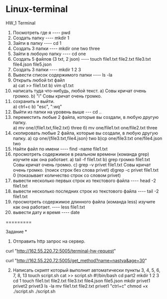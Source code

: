 # Linux-terminal
HW_1 Terminal

1) Посмотреть где я ---- pwd
2) Создать папку ---- mkdir 1
3) Зайти в папку ---- cd 1
4) Создать 3 папки ----  mkdir one two three
5) Зайти в любоую папку ----  cd one
6) Создать 5 файлов (3 txt, 2 json) ---- touch file1.txt file2.txt file3.txt file4.json file5.json
7) Создать 3 папки ---- mkdir 1 2 3
8) Вывести список содержимого папки ---- ls -la
9) Открыть любой txt файл  
a) cat >> file1.txt
b) vim q1.txt
10) написать туда что-нибудь, любой текст. 
a) Совы кричат очень громко.
b) "i" Совы кричат очень громко.
11) сохранить и выйти.  
a) ctrl+c
b) "esc", ":wq"
12) Выйти из папки на уровень выше --- cd ..
13) переместить любые 2 файла, которые вы создали, в любую другую папку.  
а) mv one/{file1.txt,file2.txt} three
б) mv one/file1.txt one/file2.txt three
14) скопировать любые 2 файла, которые вы создали, в любую другую папку.
a) cp one/{file3.txt,file4.json} two
b)cp one/file3.txt one/file4.json two
15) Найти файл по имени ---- find -name file1.txt
16) просмотреть содержимое в реальном времени (команда grep) изучите как она работает. 
a) tail -f file1.txt
b) grep громко file1.txt
Совы кричат очень громко.
c) grep -v privet file1.txt
Совы кричат очень громко. (поиск строк без слова privet)
d)grep -c privet file1.txt
0 (показывает количество строк со словом privet)
17) вывести несколько первых строк из текстового файла ---- head -2 file1.txt
18) вывести несколько последних строк из текстового файла ---- tail -2 file1.txt
19) просмотреть содержимое длинного файла (команда less) изучите как она работает. ---- less file1.txt 
20) вывести дату и время ---- date


=========

Задание *
1) Отправить http запрос на сервер.

curl "http://162.55.220.72:5005/terminal-hw-request"

curl "http://162.55.220.72:5005/get_method?name=nastya&age=30"

2) Написать скрипт который выполнит автоматически пункты 3, 4, 5, 6, 7, 8, 13
touch script.sh
cat >> script.sh
#!/bin/bash
cd part2
mkdir 1 2 3
cd 1
touch file1.txt file2.txt file3.txt file4.json file5.json
mkdir privet1 privet2 privet3
ls -la
mv file1.txt file2.txt privet1
"ctrl+c"
chmod +x ./script.sh
./script.sh
